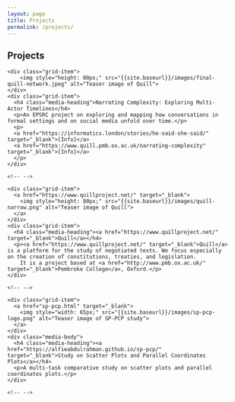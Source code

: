 ```yaml
---
layout: page
title: Projects
permalink: /projects/
---
```

<h2>Projects</h2>

<div class="grid-container-projects">

    <div class="grid-item">
        <img style="height: 80px;" src="{{site.baseurl}}/images/final-quill-network.jpeg" alt="Teaser image of Quill">
    </div>
    <div class="grid-item">
      <h4 class="media-heading">Narrating Complexity: Exploring Multi-Actor Timelines</h4>
      <p>An EPSRC project on exploring and mapping how conversations in formal settings and on social media unfold over time.</p>
      <p>
      <a href="https://informatics.london/stories/he-said-she-said/" target="_blank">[Info]</a>
      <a href="https://www.quill.pmb.ox.ac.uk/narrating-complexity" target="_blank">[Info]</a>
      </p>
    </div> 
    
    <!-- -->
    
    <div class="grid-item">
      <a href="https://www.quillproject.net/" target="_blank">
        <img style="height: 80px;" src="{{site.baseurl}}/images/quill-narrow.png" alt="Teaser image of Quill">
      </a>
    </div>
    <div class="grid-item">
      <h4 class="media-heading"><a href="https://www.quillproject.net/" target="_blank">Quill</a></h4>
      <p><a href="https://www.quillproject.net/" target="_blank">Quill</a> is a platform for the study of negotiated texts. We focus especially on the creation of constitutions, treaties, and legislation.
        It is a project based at <a href="http://www.pmb.ox.ac.uk/" target="_blank">Pembroke College</a>, Oxford.</p>
    </div>

    <!-- -->

    <div class="grid-item">
      <a href="sp-pcp.html" target="_blank">
        <img style="width: 65px;" src="{{site.baseurl}}/images/sp-pcp-logo.png" alt="Teaser image of SP-PCP study">
      </a>
    </div>
    <div class="media-body">
      <h4 class="media-heading"><a href="https://alfieabdulrahman.github.io/sp-pcp/" target="_blank">Study on Scatter Plots and Parallel Coordinates Plots</a></h4>
      <p>A multi-task comparative study on scatter plots and parallel coordinates plots.</p>
    </div>
    
    <!-- -->
</div>
